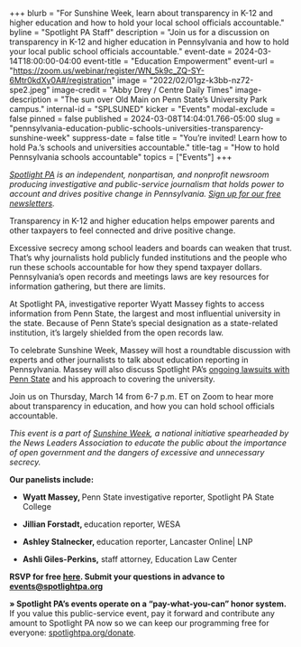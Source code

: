 +++
blurb = "For Sunshine Week, learn about transparency in K-12 and higher education and how to hold your local school officials accountable."
byline = "Spotlight PA Staff"
description = "Join us for a discussion on transparency in K-12 and higher education in Pennsylvania and how to hold your local public school officials accountable."
event-date = 2024-03-14T18:00:00-04:00
event-title = "Education Empowerment"
event-url = "https://zoom.us/webinar/register/WN_5k9c_ZQ-SY-6Mtr0kdXy0A#/registration"
image = "2022/02/01gz-k3bb-nz72-spe2.jpeg"
image-credit = "Abby Drey / Centre Daily Times"
image-description = "The sun over Old Main on Penn State’s University Park campus."
internal-id = "SPLSUNED"
kicker = "Events"
modal-exclude = false
pinned = false
published = 2024-03-08T14:04:01.766-05:00
slug = "pennsylvania-education-public-schools-universities-transparency-sunshine-week"
suppress-date = false
title = "You’re invited! Learn how to hold Pa.’s schools and universities accountable."
title-tag = "How to hold Pennsylvania schools accountable"
topics = ["Events"]
+++

<a href="https://www.spotlightpa.org/"><em>Spotlight PA</em></a><em> is an independent, nonpartisan, and nonprofit newsroom producing investigative and public-service journalism that holds power to account and drives positive change in Pennsylvania. </em><a href="https://www.spotlightpa.org/newsletters"><em>Sign up for our free newsletters</em></a><em>.</em>

Transparency in K-12 and higher education helps empower parents and other taxpayers to feel connected and drive positive change.

Excessive secrecy among school leaders and boards can weaken that trust. That’s why journalists hold publicly funded institutions and the people who run these schools accountable for how they spend taxpayer dollars. Pennsylvania’s open records and meetings laws are key resources for information gathering, but there are limits.

At Spotlight PA, investigative reporter Wyatt Massey fights to access information from Penn State, the largest and most influential university in the state. Because of Penn State’s special designation as a state-related institution, it’s largely shielded from the open records law.

To celebrate Sunshine Week, Massey will host a roundtable discussion with experts and other journalists to talk about education reporting in Pennsylvania. Massey will also discuss Spotlight PA’s <a href="https://www.spotlightpa.org/statecollege/2023/12/penn-state-trustees-lawsuit-centre-county-court-open-meetings-sunshine-act/">ongoing lawsuits with Penn State</a> and his approach to covering the university.

Join us on Thursday, March 14 from 6-7 p.m. ET on Zoom to hear more about transparency in education, and how you can hold school officials accountable.

<em>This event is a part of </em><a href="https://www.spj.org/sunshineweek.asp"><em>Sunshine Week</em></a><em>, a national initiative spearheaded by the News Leaders Association to educate the public about the importance of open government and the dangers of excessive and unnecessary secrecy.</em>

<strong>Our panelists include:</strong>

- <strong>Wyatt Massey, </strong>Penn State investigative reporter, Spotlight PA State College

- <strong>Jillian Forstadt, </strong>education reporter, WESA

- <strong>Ashley Stalnecker, </strong>education reporter, Lancaster Online| LNP

- <strong>Ashli Giles-Perkins,</strong> staff attorney, Education Law Center

<strong>RSVP for free </strong><a href="https://zoom.us/webinar/register/WN_5k9c_ZQ-SY-6Mtr0kdXy0A"><strong>here</strong></a><strong>. Submit your questions in advance to </strong><a href="mailto:events@spotlightpa.org"><strong>events@spotlightpa.org</strong></a>

<strong>» Spotlight PA’s events operate on a “pay-what-you-can” honor system.</strong> If you value this public-service event, pay it forward and contribute any amount to Spotlight PA now so we can keep our programming free for everyone: <a href="http://spotlightpa.org/donate">spotlightpa.org/donate</a>.

